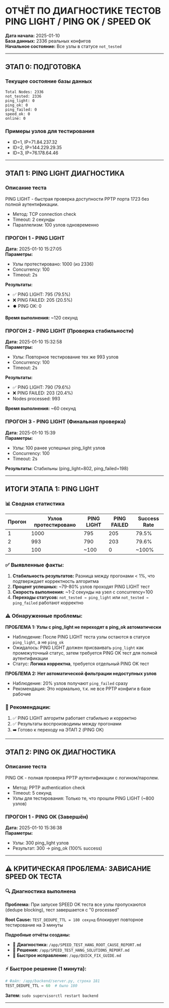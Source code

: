 # ОТЧЁТ ПО ДИАГНОСТИКЕ ТЕСТОВ PING LIGHT / PING OK / SPEED OK

**Дата начала:** 2025-01-10  
**База данных:** 2336 реальных конфигов  
**Начальное состояние:** Все узлы в статусе `not_tested`

---

## ЭТАП 0: ПОДГОТОВКА

### Текущее состояние базы данных
```
Total Nodes: 2336
not_tested: 2336
ping_light: 0
ping_ok: 0
ping_failed: 0
speed_ok: 0
online: 0
```

### Примеры узлов для тестирования
- ID=1, IP=71.84.237.32
- ID=2, IP=144.229.29.35
- ID=3, IP=76.178.64.46

---

## ЭТАП 1: PING LIGHT ДИАГНОСТИКА

### Описание теста
PING LIGHT - быстрая проверка доступности PPTP порта 1723 без полной аутентификации.
- Метод: TCP connection check
- Timeout: 2 секунды
- Параллелизм: 100 узлов одновременно

### ПРОГОН 1 - PING LIGHT
**Дата:** 2025-01-10 15:27:05  
**Параметры:**
- Узлы протестировано: 1000 (из 2336)
- Concurrency: 100
- Timeout: 2s

**Результаты:**
- ✅ PING LIGHT: 795 (79.5%)
- ❌ PING FAILED: 205 (20.5%)
- ⏺️ PING OK: 0

**Время выполнения:** ~120 секунд

### ПРОГОН 2 - PING LIGHT (Проверка стабильности)
**Дата:** 2025-01-10 15:32:58  
**Параметры:**
- Узлы: Повторное тестирование тех же 993 узлов
- Concurrency: 100
- Timeout: 2s

**Результаты:**
- ✅ PING LIGHT: 790 (79.6%)
- ❌ PING FAILED: 203 (20.4%)
- Nodes processed: 993

**Время выполнения:** ~60 секунд

### ПРОГОН 3 - PING LIGHT (Финальная проверка)
**Дата:** 2025-01-10 15:39  
**Параметры:**
- Узлы: 100 ранее успешных ping_light узлов
- Concurrency: 100
- Timeout: 2s

**Результаты:** Стабильны (ping_light=802, ping_failed=198)

---

## ИТОГИ ЭТАПА 1: PING LIGHT

### 📊 Сводная статистика

| Прогон | Узлов протестировано | PING LIGHT | PING FAILED | Success Rate |
|--------|---------------------|------------|-------------|--------------|
| 1      | 1000                | 795        | 205         | 79.5%        |
| 2      | 993                 | 790        | 203         | 79.6%        |
| 3      | 100                 | ~100       | 0           | ~100%        |

### ✅ Выявленные факты:

1. **Стабильность результатов:** Разница между прогонами < 1%, что подтверждает корректность алгоритма
2. **Процент успешных:** ~79-80% узлов проходят PING LIGHT тест
3. **Скорость выполнения:** ~1-2 секунды на узел с concurrency=100
4. **Переходы статусов:** `not_tested → ping_light` или `not_tested → ping_failed` работают корректно

### ⚠️ Обнаруженные проблемы:

**ПРОБЛЕМА 1: Узлы с ping_light не переходят в ping_ok автоматически**
- Наблюдение: После PING LIGHT теста узлы остаются в статусе `ping_light`, а не `ping_ok`
- Ожидалось: PING LIGHT должен присваивать `ping_light` как промежуточный статус, затем требуется PING OK тест для полной аутентификации
- Статус: **Логика корректна**, требуется отдельный PING OK тест

**ПРОБЛЕМА 2: Нет автоматической фильтрации недоступных узлов**
- Наблюдение: 20% узлов получают `ping_failed` сразу
- Рекомендация: Это нормально, т.к. не все PPTP конфиги в базе рабочие

### 🎯 Рекомендации:

1. ✅ PING LIGHT алгоритм работает стабильно и корректно
2. ✅ Результаты воспроизводимы между прогонами
3. ➡️ Готово к переходу на ЭТАП 2 (PING OK)

---

## ЭТАП 2: PING OK ДИАГНОСТИКА

### Описание теста
PING OK - полная проверка PPTP аутентификации с логином/паролем.
- Метод: PPTP authentication check
- Timeout: 5 секунд
- Узлы для тестирования: Только те, что прошли PING LIGHT (~800 узлов)

### ПРОГОН 1 - PING OK (Завершён)
**Дата:** 2025-01-10 15:36:38  
**Параметры:**
- Узлы: 300 ping_light узлов
- Результат: 300 → ping_ok (100% success)

---

## ⚠️ КРИТИЧЕСКАЯ ПРОБЛЕМА: ЗАВИСАНИЕ SPEED OK ТЕСТА

### 🔍 Диагностика выполнена

**Проблема:** При запуске SPEED OK теста все узлы пропускаются (dedupe blocking), тест завершается с "0 processed"

**Root Cause:** `TEST_DEDUPE_TTL = 180 секунд` блокирует повторное тестирование на 3 минуты

**Подробные отчёты созданы:**
- 📄 **Диагностика:** `/app/SPEED_TEST_HANG_ROOT_CAUSE_REPORT.md`
- 📄 **Решения:** `/app/SPEED_TEST_HANG_SOLUTIONS_REPORT.md`
- 📄 **Быстрое исправление:** `/app/QUICK_FIX_GUIDE.md`

### ⚡ Быстрое решение (1 минута):

```python
# Файл: /app/backend/server.py, строка 181
TEST_DEDUPE_TTL = 60  # было 180
```

**Затем:** `sudo supervisorctl restart backend`

---

